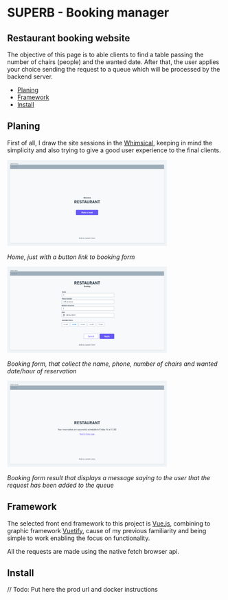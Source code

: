 # SUPERB - Booking manager
## Restaurant booking website

The objective of this page is to able clients to find a table passing the number of chairs (people) and the wanted date. After that, the user applies your choice sending the request to a queue which will be processed by the backend server.

- [Planing](#planing)
- [Framework](#framework)
- [Install](#install)

## Planing

First of all, I draw the site sessions in the [Whimsical](https://whimsical.com), keeping in mind the simplicity and also trying to give a good user experience to the final clients.

<img src="doc/client-home.png" height="200">

*Home, just with a button link to booking form*

<img src="doc/client-form.png" height="200">

*Booking form, that collect the name, phone, number of chairs and wanted date/hour of reservation*

<img src="doc/client-result.png" height="200">

*Booking form result that displays a message saying to the user that the request has been added to the queue*

## Framework

The selected front end framework to this project is [Vue.js](https://vuejs.org/), combining to graphic framework [Vuetify](https://vuetifyjs.com/), cause of my previous familiarity and being simple to work enabling the focus on functionality.

All the requests are made using the native fetch browser api.

## Install

// Todo: Put here the prod url and docker instructions

